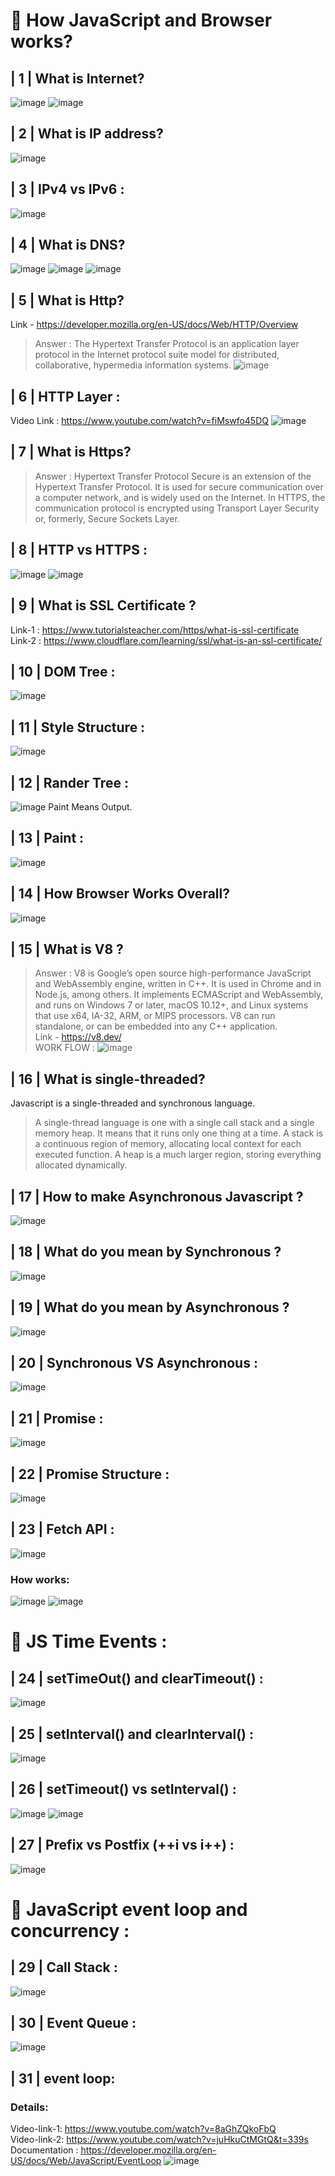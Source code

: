 # 🎯 How JavaScript and Browser works? 
## | 1 | What is Internet?
![image](images/internet.JPG)
![image](images/internet1.JPG)
## | 2 | What is IP address?
![image](images/ipAddress.JPG)
## | 3 | IPv4 vs IPv6 :
![image](images/ipv4VSipv6.JPG)
## | 4 | What is DNS?
![image](images/dns.JPG)
![image](images/dns1.JPG)
![image](images/dns2.JPG)
## | 5 | What is Http?
Link -  https://developer.mozilla.org/en-US/docs/Web/HTTP/Overview 
>Answer : The Hypertext Transfer Protocol is an application layer protocol in the Internet protocol suite model for distributed, collaborative, hypermedia information systems.
![image](images/http.JPG)
## | 6 | HTTP Layer :
Video Link : https://www.youtube.com/watch?v=fiMswfo45DQ
![image](images/httpLayer.JPG)
## | 7 | What is Https?
>Answer : Hypertext Transfer Protocol Secure is an extension of the Hypertext Transfer Protocol. It is used for secure communication over a computer network, and is widely used on the Internet. In HTTPS, the communication protocol is encrypted using Transport Layer Security or, formerly, Secure Sockets Layer.
## | 8 | HTTP vs HTTPS :
![image](images/httpVshttps.JPG)
![image](images/httpVshttps1.JPG)
## | 9 | What is SSL Certificate ?
Link-1 : https://www.tutorialsteacher.com/https/what-is-ssl-certificate <br>
Link-2 : https://www.cloudflare.com/learning/ssl/what-is-an-ssl-certificate/ 
## | 10 | DOM Tree :
![image](images/DomTree.gif)
## | 11 | Style Structure :
![image](images/StyleStructure.JPG)
## | 12 | Rander Tree :
![image](images/RanderTree.JPG)
Paint Means Output.
## | 13 | Paint :
![image](images/Paint.JPG)
## | 14 | How Browser Works Overall?
![image](images/HowBrowserWorksOverall.JPG)
## | 15 | What is V8 ?
>Answer : V8 is Google’s open source high-performance JavaScript and WebAssembly engine, written in C++. It is used in Chrome and in Node.js, among others. It implements ECMAScript and WebAssembly, and runs on Windows 7 or later, macOS 10.12+, and Linux systems that use x64, IA-32, ARM, or MIPS processors. V8 can run standalone, or can be embedded into any C++ application. <br>
>Link - https://v8.dev/ <br>
WORK FLOW :
![image](images/workOfV8.png) 
## | 16 | What is single-threaded?
Javascript is a single-threaded and synchronous language.
>A single-thread language is one with a single call stack and a single memory heap. It means that it runs only one thing at a time. A stack is a continuous region of memory, allocating local context for each executed function. A heap is a much larger region, storing everything allocated dynamically.
## | 17 | How to make Asynchronous Javascript ?
![image](images/howtomakeAsyncJS.JPG)
## | 18 | What do you mean by Synchronous ?
![image](images/sync.JPG)
## | 19 | What do you mean by Asynchronous ?
![image](images/async.JPG)
## | 20 | Synchronous VS Asynchronous :
![image](images/syncVSasync.JPG)
## | 21 | Promise :
![image](images/promise.JPG)
## | 22 | Promise Structure :
![image](images/promiseStructure.JPG)
## | 23 | Fetch API :
![image](images/fetchApi.JPG)
### How works:
![image](images/fetchApi1.JPG)
![image](images/fetchApi2.JPG)
# 🎯 JS Time Events :
## | 24 | setTimeOut() and clearTimeout() :
![image](images/setTimeOut.JPG)
## | 25 | setInterval() and clearInterval() :
![image](images/setInterval-and-clearInterval.JPG)
## | 26 | setTimeout() vs setInterval() :
![image](images/setTimeOutVSsetInterval.JPG)
![image](images/setTimeOutVSsetInterval1.JPG)
## | 27 | Prefix vs Postfix (++i vs i++) :
![image](images/i%2B%2Bvs%2B%2Bi.png)
# 🎯 JavaScript event loop and concurrency :
## | 29 | Call Stack :
![image](images/callStack.JPG)
## | 30 | Event Queue :
![image](images/EventQueue.JPG)
## | 31 | event loop:
### Details:
Video-link-1: https://www.youtube.com/watch?v=8aGhZQkoFbQ <br>
Video-link-2: https://www.youtube.com/watch?v=juHkuCtMGtQ&t=339s <br>
Documentation : https://developer.mozilla.org/en-US/docs/Web/JavaScript/EventLoop
![image](images/eventLoopExecution.JPG)
